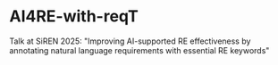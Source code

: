 # AI4RE-with-reqT
Talk at SiREN 2025: "Improving AI-supported RE effectiveness by annotating natural language requirements with essential RE keywords"
